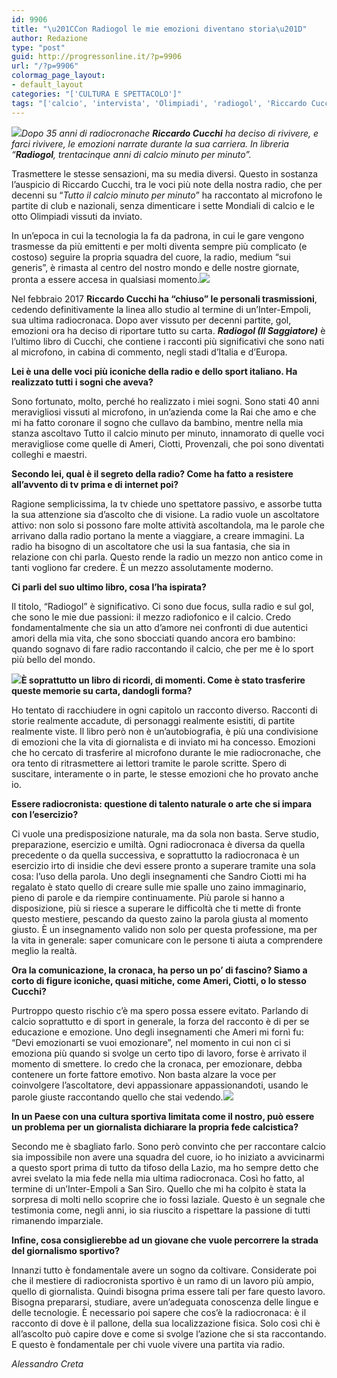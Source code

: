 ```yaml
---
id: 9906
title: "\u201CCon Radiogol le mie emozioni diventano storia\u201D"
author: Redazione
type: "post"
guid: http://progressonline.it/?p=9906
url: "/?p=9906"
colormag_page_layout:
- default_layout
categories: "['CULTURA E SPETTACOLO']"
tags: "['calcio', 'intervista', 'Olimpiadi', 'radiogol', 'Riccardo Cucchi', 'tutto il calcio minuto per minuto']"
---
```


*![](https://progressonline.it/wp-content/uploads/2018/10/riccardo-cucchi-2-300x200.jpg)Dopo 35 anni di radiocronache **Riccardo Cucchi** ha deciso di rivivere, e farci rivivere, le emozioni narrate durante la sua carriera. In libreria “**Radiogol**, trentacinque anni di calcio minuto per minuto”.*

Trasmettere le stesse sensazioni, ma su media diversi. Questo in sostanza l’auspicio di Riccardo Cucchi, tra le voci più note della nostra radio, che per decenni su “*Tutto il calcio minuto per minuto*” ha raccontato al microfono le partite di club e nazionali, senza dimenticare i sette Mondiali di calcio e le otto Olimpiadi vissuti da inviato.

In un’epoca in cui la tecnologia la fa da padrona, in cui le gare vengono trasmesse da più emittenti e per molti diventa sempre più complicato (e costoso) seguire la propria squadra del cuore, la radio, medium “sui generis”, è rimasta al centro del nostro mondo e delle nostre giornate, pronta a essere accesa in qualsiasi momento.![](https://progressonline.it/wp-content/uploads/2018/10/Radiogol-350x486.jpg)

Nel febbraio 2017 **Riccardo Cucchi ha “chiuso” le personali trasmissioni**, cedendo definitivamente la linea allo studio al termine di un’Inter-Empoli, sua ultima radiocronaca. Dopo aver vissuto per decenni partite, gol, emozioni ora ha deciso di riportare tutto su carta. ***Radiogol (Il Saggiatore)*** è l’ultimo libro di Cucchi, che contiene i racconti più significativi che sono nati al microfono, in cabina di commento, negli stadi d’Italia e d’Europa.

**Lei è una delle voci più iconiche della radio e dello sport italiano. Ha realizzato tutti i sogni che aveva?**

Sono fortunato, molto, perché ho realizzato i miei sogni. Sono stati 40 anni meravigliosi vissuti al microfono, in un’azienda come la Rai che amo e che mi ha fatto coronare il sogno che cullavo da bambino, mentre nella mia stanza ascoltavo Tutto il calcio minuto per minuto, innamorato di quelle voci meravigliose come quelle di Ameri, Ciotti, Provenzali, che poi sono diventati colleghi e maestri.

**Secondo lei, qual è il segreto della radio? Come ha fatto a resistere all’avvento di tv prima e di internet poi?**

Ragione semplicissima, la tv chiede uno spettatore passivo, e assorbe tutta la sua attenzione sia d’ascolto che di visione. La radio vuole un ascoltatore attivo: non solo si possono fare molte attività ascoltandola, ma le parole che arrivano dalla radio portano la mente a viaggiare, a creare immagini. La radio ha bisogno di un ascoltatore che usi la sua fantasia, che sia in relazione con chi parla. Questo rende la radio un mezzo non antico come in tanti vogliono far credere. È un mezzo assolutamente moderno.

**Ci parli del suo ultimo libro, cosa l’ha ispirata?**

Il titolo, “Radiogol” è significativo. Ci sono due focus, sulla radio e sul gol, che sono le mie due passioni: il mezzo radiofonico e il calcio. Credo fondamentalmente che sia un atto d’amore nei confronti di due autentici amori della mia vita, che sono sbocciati quando ancora ero bambino: quando sognavo di fare radio raccontando il calcio, che per me è lo sport più bello del mondo.

**![](https://progressonline.it/wp-content/uploads/2018/10/cucchi-747x400-300x161.jpg)È soprattutto un libro di ricordi, di momenti. Come è stato trasferire queste memorie su carta, dandogli forma?**

Ho tentato di racchiudere in ogni capitolo un racconto diverso. Racconti di storie realmente accadute, di personaggi realmente esistiti, di partite realmente viste. Il libro però non è un’autobiografia, è più una condivisione di emozioni che la vita di giornalista e di inviato mi ha concesso. Emozioni che ho cercato di trasferire al microfono durante le mie radiocronache, che ora tento di ritrasmettere ai lettori tramite le parole scritte. Spero di suscitare, interamente o in parte, le stesse emozioni che ho provato anche io.

**Essere radiocronista: questione di talento naturale o arte che si impara con l’esercizio?**

Ci vuole una predisposizione naturale, ma da sola non basta. Serve studio, preparazione, esercizio e umiltà. Ogni radiocronaca è diversa da quella precedente o da quella successiva, e soprattutto la radiocronaca è un esercizio irto di insidie che devi essere pronto a superare tramite una sola cosa: l’uso della parola. Uno degli insegnamenti che Sandro Ciotti mi ha regalato è stato quello di creare sulle mie spalle uno zaino immaginario, pieno di parole e da riempire continuamente. Più parole si hanno a disposizione, più si riesce a superare le difficoltà che ti mette di fronte questo mestiere, pescando da questo zaino la parola giusta al momento giusto. È un insegnamento valido non solo per questa professione, ma per la vita in generale: saper comunicare con le persone ti aiuta a comprendere meglio la realtà.

**Ora la comunicazione, la cronaca, ha perso un po’ di fascino? Siamo a corto di figure iconiche, quasi mitiche, come Ameri, Ciotti, o lo stesso Cucchi?**

Purtroppo questo rischio c’è ma spero possa essere evitato. Parlando di calcio soprattutto e di sport in generale, la forza del racconto è di per se educazione e emozione. Uno degli insegnamenti che Ameri mi fornì fu: “Devi emozionarti se vuoi emozionare”, nel momento in cui non ci si emoziona più quando si svolge un certo tipo di lavoro, forse è arrivato il momento di smettere. Io credo che la cronaca, per emozionare, debba contenere un forte fattore emotivo. Non basta alzare la voce per coinvolgere l’ascoltatore, devi appassionare appassionandoti, usando le parole giuste raccontando quello che stai vedendo.![](https://progressonline.it/wp-content/uploads/2018/10/Riccardo-Cucchi-300x197.jpg)

**In un Paese con una cultura sportiva limitata come il nostro, può essere un problema per un giornalista dichiarare la propria fede calcistica?**

Secondo me è sbagliato farlo. Sono però convinto che per raccontare calcio sia impossibile non avere una squadra del cuore, io ho iniziato a avvicinarmi a questo sport prima di tutto da tifoso della Lazio, ma ho sempre detto che avrei svelato la mia fede nella mia ultima radiocronaca. Così ho fatto, al termine di un’Inter-Empoli a San Siro. Quello che mi ha colpito è stata la sorpresa di molti nello scoprire che io fossi laziale. Questo è un segnale che testimonia come, negli anni, io sia riuscito a rispettare la passione di tutti rimanendo imparziale.

**Infine, cosa consiglierebbe ad un giovane che vuole percorrere la strada del giornalismo sportivo?**

Innanzi tutto è fondamentale avere un sogno da coltivare. Considerate poi che il mestiere di radiocronista sportivo è un ramo di un lavoro più ampio, quello di giornalista. Quindi bisogna prima essere tali per fare questo lavoro. Bisogna prepararsi, studiare, avere un’adeguata conoscenza delle lingue e delle tecnologie. È necessario poi sapere che cos’è la radiocronaca: è il racconto di dove è il pallone, della sua localizzazione fisica. Solo così chi è all’ascolto può capire dove e come si svolge l’azione che si sta raccontando. E questo è fondamentale per chi vuole vivere una partita via radio.

*Alessandro Creta*